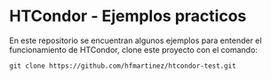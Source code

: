 # HTCondor - Ejemplos practicos

En este repositorio se encuentran algunos ejemplos para entender el funcionamiento de HTCondor, clone este proyecto con el comando:

`git clone https://github.com/hfmartinez/htcondor-test.git`
